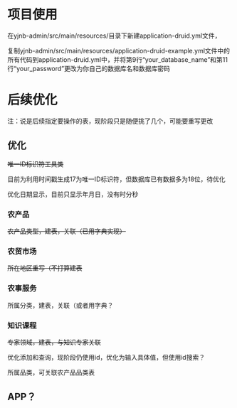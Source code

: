 # 项目使用

在yjnb-admin/src/main/resources/目录下新建application-druid.yml文件，

复制yjnb-admin/src/main/resources/application-druid-example.yml文件中的所有代码到application-druid.yml中，并将第9行“your_database_name”和第11行“your_password”更改为你自己的数据库名和数据库密码



# 后续优化

注：说是后续指定要操作的表，现阶段只是随便挑了几个，可能要重写更改



## 优化

~~唯一ID标识符工具类~~

​	目前为利用时间戳生成17为唯一ID标识符，但数据库已有数据多为18位，待优化

优化日期显示，目前只显示年月日，没有时分秒



### 农产品

~~农产品类型，建表，关联（已用字典实现）~~



### 农贸市场

~~所在地区重写（不打算建表~~



### 农事服务

所属分类，建表，关联（或者用字典？



### 知识课程

~~专家领域，建表，与知识专家关联~~

优化添加和查询，现阶段仍使用id，优化为输入具体值，但使用id搜索？

所属品类，可关联农产品品类表



## APP？
